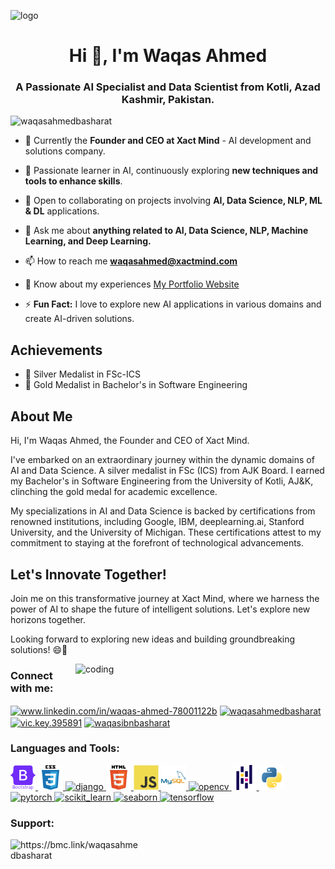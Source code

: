 ![logo](https://github.com/waqasahmedbasharat/waqasahmedbasharat/blob/main/Github%20Banner(New))
<h1 align="center">Hi 👋, I'm Waqas Ahmed</h1>
<h3 align="center">A Passionate AI Specialist and Data Scientist from Kotli, Azad Kashmir, Pakistan.</h3>

<p align="left"> <img src="https://komarev.com/ghpvc/?username=waqasahmedbasharat&label=Profile%20views&color=0e75b6&style=flat" alt="waqasahmedbasharat" /> </p>

- 🔭  Currently the **Founder and CEO at Xact Mind** - AI development and solutions company.

- 🌱 Passionate learner in AI, continuously exploring **new techniques and tools to enhance skills**.

- 👯 Open to collaborating on projects involving **AI, Data Science, NLP, ML & DL** applications.
  
- 💬 Ask me about **anything related to AI, Data Science, NLP, Machine Learning, and Deep Learning.**

- 📫 How to reach me **waqasahmed@xactmind.com**

- 📄 Know about my experiences [My Portfolio Website](#)

- ⚡ **Fun Fact:** I love to explore new AI applications in various domains and create AI-driven solutions.

## Achievements
- 🥈 Silver Medalist in FSc-ICS
- 🥇 Gold Medalist in Bachelor's in Software Engineering

## About Me

Hi, I'm Waqas Ahmed, the Founder and CEO of Xact Mind.

I've embarked on an extraordinary journey within the dynamic domains of AI and Data Science. A silver medalist in FSc (ICS) from AJK Board. I earned my Bachelor's in Software Engineering from the University of Kotli, AJ&K, clinching the gold medal for academic excellence.

My specializations in AI and Data Science is backed by certifications from renowned institutions, including Google, IBM, deeplearning.ai, Stanford University, and the University of Michigan. These certifications attest to my commitment to staying at the forefront of technological advancements.

## Let's Innovate Together!
Join me on this transformative journey at Xact Mind, where we harness the power of AI to shape the future of intelligent solutions. Let's explore new horizons together.

Looking forward to exploring new ideas and building groundbreaking solutions! 😄🚀

<img align="right" alt = "coding" width = "400" src="https://user-images.githubusercontent.com/55389276/140866485-8fb1c876-9a8f-4d6a-98dc-08c4981eaf70.gif">

<h3 align="left">Connect with me:</h3>
<p align="left">
<a href="https://linkedin.com/in/www.linkedin.com/in/waqas-ahmed-78001122b" target="blank"><img align="center" src="https://raw.githubusercontent.com/rahuldkjain/github-profile-readme-generator/master/src/images/icons/Social/linked-in-alt.svg" alt="www.linkedin.com/in/waqas-ahmed-78001122b" height="30" width="40" /></a>
<a href="https://kaggle.com/waqasahmedbasharat" target="blank"><img align="center" src="https://raw.githubusercontent.com/rahuldkjain/github-profile-readme-generator/master/src/images/icons/Social/kaggle.svg" alt="waqasahmedbasharat" height="30" width="40" /></a>
<a href="https://fb.com/vic.key.395891" target="blank"><img align="center" src="https://raw.githubusercontent.com/rahuldkjain/github-profile-readme-generator/master/src/images/icons/Social/facebook.svg" alt="vic.key.395891" height="30" width="40" /></a>
<a href="https://instagram.com/waqasibnbasharat" target="blank"><img align="center" src="https://raw.githubusercontent.com/rahuldkjain/github-profile-readme-generator/master/src/images/icons/Social/instagram.svg" alt="waqasibnbasharat" height="30" width="40" /></a>
</p>

<h3 align="left">Languages and Tools:</h3>
<p align="left"> <a href="https://getbootstrap.com" target="_blank" rel="noreferrer"> <img src="https://raw.githubusercontent.com/devicons/devicon/master/icons/bootstrap/bootstrap-plain-wordmark.svg" alt="bootstrap" width="40" height="40"/> </a> <a href="https://www.w3schools.com/css/" target="_blank" rel="noreferrer"> <img src="https://raw.githubusercontent.com/devicons/devicon/master/icons/css3/css3-original-wordmark.svg" alt="css3" width="40" height="40"/> </a> <a href="https://www.djangoproject.com/" target="_blank" rel="noreferrer"> <img src="https://cdn.worldvectorlogo.com/logos/django.svg" alt="django" width="40" height="40"/> </a> <a href="https://www.w3.org/html/" target="_blank" rel="noreferrer"> <img src="https://raw.githubusercontent.com/devicons/devicon/master/icons/html5/html5-original-wordmark.svg" alt="html5" width="40" height="40"/> </a> <a href="https://developer.mozilla.org/en-US/docs/Web/JavaScript" target="_blank" rel="noreferrer"> <img src="https://raw.githubusercontent.com/devicons/devicon/master/icons/javascript/javascript-original.svg" alt="javascript" width="40" height="40"/> </a> <a href="https://www.mysql.com/" target="_blank" rel="noreferrer"> <img src="https://raw.githubusercontent.com/devicons/devicon/master/icons/mysql/mysql-original-wordmark.svg" alt="mysql" width="40" height="40"/> </a> <a href="https://opencv.org/" target="_blank" rel="noreferrer"> <img src="https://www.vectorlogo.zone/logos/opencv/opencv-icon.svg" alt="opencv" width="40" height="40"/> </a> <a href="https://pandas.pydata.org/" target="_blank" rel="noreferrer"> <img src="https://raw.githubusercontent.com/devicons/devicon/2ae2a900d2f041da66e950e4d48052658d850630/icons/pandas/pandas-original.svg" alt="pandas" width="40" height="40"/> </a> <a href="https://www.python.org" target="_blank" rel="noreferrer"> <img src="https://raw.githubusercontent.com/devicons/devicon/master/icons/python/python-original.svg" alt="python" width="40" height="40"/> </a> <a href="https://pytorch.org/" target="_blank" rel="noreferrer"> <img src="https://www.vectorlogo.zone/logos/pytorch/pytorch-icon.svg" alt="pytorch" width="40" height="40"/> </a> <a href="https://scikit-learn.org/" target="_blank" rel="noreferrer"> <img src="https://upload.wikimedia.org/wikipedia/commons/0/05/Scikit_learn_logo_small.svg" alt="scikit_learn" width="40" height="40"/> </a> <a href="https://seaborn.pydata.org/" target="_blank" rel="noreferrer"> <img src="https://seaborn.pydata.org/_images/logo-mark-lightbg.svg" alt="seaborn" width="40" height="40"/> </a> <a href="https://www.tensorflow.org" target="_blank" rel="noreferrer"> <img src="https://www.vectorlogo.zone/logos/tensorflow/tensorflow-icon.svg" alt="tensorflow" width="40" height="40"/> </a> </p>

<h3 align="left">Support:</h3>
<p><a href="https://www.buymeacoffee.com/waqasahmedbasharat"> <img align="left" src="https://cdn.buymeacoffee.com/buttons/v2/default-yellow.png" height="50" width="210" alt="https://bmc.link/waqasahmedbasharat" /></a></p><br><br>
